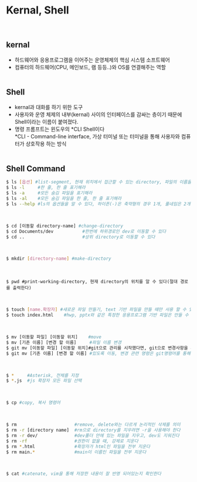 # **Kernal,  Shell**
​
## kernal​
-   하드웨어와 응용프로그램을 이어주는 운영체제의 핵심 시스템 소프트웨어
-   컴퓨터의 하드웨어(CPU, 메인보드, 램 등등..)와 OS를 연결해주는 역할
​<br>
​<br>

## Shell
-   kernal과 대화를 하기 위한 도구
-   사용자와 운영 체제의 내부(kernal) 사이의 인터페이스를 감싸는 층이기 때문에 Shell이라는 이름이 붙여졌다.
-   명령 프롬프트는 윈도우의 \*CLI Shell이다<br>
\*CLI - Command-line interface, 가상 터미널 또는 터미널을 통해 사용자와 컴퓨터가 상호작용 하는 방식
​<br>
​<br>

## Shell Command​
```bash
$ ls [옵션] #list-segment, 현재 위치에서 접근할 수 있는 directory, 파일의 이름을 보여준다
$ ls -l     #한 줄, 한 줄 표기해라
$ ls -a     #모든 숨김 파일을 표기해라
$ ls -al    #모든 숨김 파일을 한 줄, 한 줄 표기해라
$ ls --help #ls의 옵션들을 알 수 있다, 하이픈(-)은 축약형의 경우 1개, 풀네임은 2개를 적는다
```
​
```bash
$ cd [이동할 directory-name] #change-directory
$ cd Documents/dev           #한번에 하위경로인 dev로 이동할 수 있다
$ cd ..                      #상위 directory로 이동할 수 있다
```
​
```bash
$ mkdir [directory-name] #make-directory
```
​
```bahs
$ pwd #print-working-directory, 현재 directory의 위치를 알 수 있다(절대 경로를 출력한다)
```
​
```bash
$ touch [name.확장자] #새로운 파일 만들기, text 기반 파일을 만들 때만 사용 할 수 있다
$ touch index.html    #hwp, pptx와 같은 특정한 응용프로그램 기반 파일은 만들 수 없다
```
​
```bash
$ mv [이동할 파일] [이동할 위치]    #move
$ mv [기존 이름] [변경 할 이름]     #파일 이름 변경
$ git mv [이동할 파일] [이동할 위치]#git으로 관리를 시작했다면, git으로 변경사항을 추적할 수
$ git mv [기존 이름] [변경 할 이름] #있도록 이동, 변경 관련 명령은 git명령어를 통해 진행한다
```
​
```bash
$ *     #Asterisk, 전체를 지정
$ *.js  #js 확장자 모든 파일 선택
```
​
```bash
$ cp #copy, 복사 명령어
```
​
```bash
$ rm                      #remove, delete와는 다르게 논리적인 삭제를 의미
$ rm -r [directory name]  #rm으로 directory를 지우려면 -r을 사용해야 한다
$ rm -r dev/              #dev폴더 안에 있는 파일을 지우고, dev도 지워진다
$ rm -rf                  #권한이 없을 때, 강제로 지운다
$ rm *.html               #확장자가 html인 파일을 전부 지운다
$ rm main.*               #main이 이름인 파일을 전부 지운다
```
​
```bash
$ cat #catenate, vim을 통해 저장한 내용이 잘 반영 되어있는지 확인한다
```